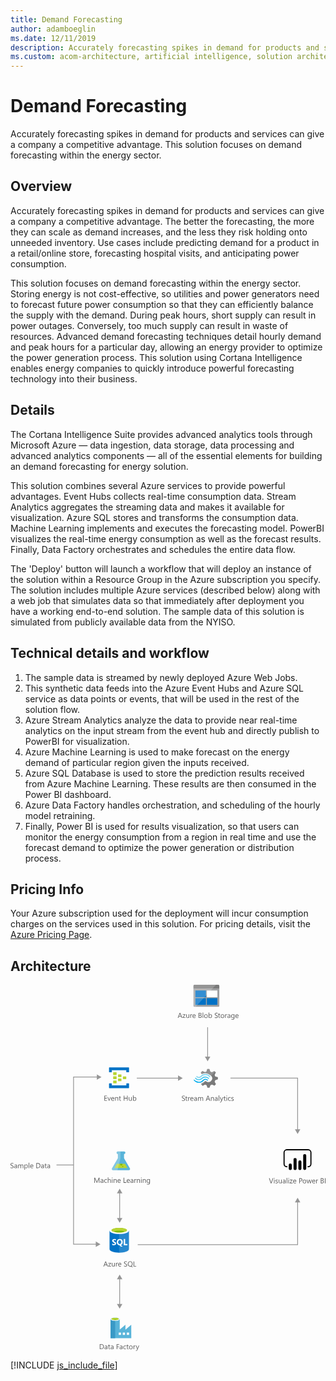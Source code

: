 ```yaml
---
title: Demand Forecasting
author: adamboeglin
ms.date: 12/11/2019
description: Accurately forecasting spikes in demand for products and services can give a company a competitive advantage. This solution focuses on demand forecasting within the energy sector.
ms.custom: acom-architecture, artificial intelligence, solution architectures, Azure, ai gallery
---
```

# Demand Forecasting

Accurately forecasting spikes in demand for products and services can give a company a competitive advantage. This solution focuses on demand forecasting within the energy sector.


## Overview

Accurately forecasting spikes in demand for products and services can give a company a competitive advantage. The better the forecasting, the more they can scale as demand increases, and the less they risk holding onto unneeded inventory. Use cases include predicting demand for a product in a retail/online store, forecasting hospital visits, and anticipating power consumption.

This solution focuses on demand forecasting within the energy sector. Storing energy is not cost-effective, so utilities and power generators need to forecast future power consumption so that they can efficiently balance the supply with the demand. During peak hours, short supply can result in power outages. Conversely, too much supply can result in waste of resources. Advanced demand forecasting techniques detail hourly demand and peak hours for a particular day, allowing an energy provider to optimize the power generation process. This solution using Cortana Intelligence enables energy companies to quickly introduce powerful forecasting technology into their business.


## Details

The Cortana Intelligence Suite provides advanced analytics tools through Microsoft Azure — data ingestion, data storage, data processing and advanced analytics components — all of the essential elements for building an demand forecasting for energy solution.

This solution combines several Azure services to provide powerful advantages. Event Hubs collects real-time consumption data. Stream Analytics aggregates the streaming data and makes it available for visualization. Azure SQL stores and transforms the consumption data. Machine Learning implements and executes the forecasting model. PowerBI visualizes the real-time energy consumption as well as the forecast results. Finally, Data Factory orchestrates and schedules the entire data flow.

The 'Deploy' button will launch a workflow that will deploy an instance of the solution within a Resource Group in the Azure subscription you specify. The solution includes multiple Azure services (described below) along with a web job that simulates data so that immediately after deployment you have a working end-to-end solution. The sample data of this solution is simulated from publicly available data from the NYISO.


## Technical details and workflow

  1. The sample data is streamed by newly deployed Azure Web Jobs.
  2. This synthetic data feeds into the Azure Event Hubs and Azure SQL service as data points or events, that will be used in the rest of the solution flow.
  3. Azure Stream Analytics analyze the data to provide near real-time analytics on the input stream from the event hub and directly publish to PowerBI for visualization.
  4. Azure Machine Learning is used to make forecast on the energy demand of particular region given the inputs received.
  5. Azure SQL Database is used to store the prediction results received from Azure Machine Learning. These results are then consumed in the Power BI dashboard.
  6. Azure Data Factory handles orchestration, and scheduling of the hourly model retraining.
  7. Finally, Power BI is used for results visualization, so that users can monitor the energy consumption from a region in real time and use the forecast demand to optimize the power generation or distribution process.




## Pricing Info

Your Azure subscription used for the deployment will incur consumption charges on the services used in this solution. For pricing details, visit the [Azure Pricing Page](/en-us/pricing/calculator/).


## Architecture

<svg class="architecture-diagram" aria-labelledby="demand-forecasting" height="707.617" viewbox="0 0 608.753 707.617" width="608.753" xmlns="https://www.w3.org/2000/svg"><title id="demand-forecasting">Previsión de la demanda</title><desc>Prever con exactitud los picos de demanda de productos y servicios puede suponer una ventaja competitiva para una compañía. Esta solución se centra en la previsión de la demanda en el sector energético.</desc><path d="M0,354.043V352.69a2.616,2.616,0,0,0,.557.369,4.509,4.509,0,0,0,.684.277,5.433,5.433,0,0,0,.721.174,4.025,4.025,0,0,0,.67.063,2.62,2.62,0,0,0,1.583-.394,1.474,1.474,0,0,0,.349-1.821,1.965,1.965,0,0,0-.482-.537,4.782,4.782,0,0,0-.728-.465q-.42-.223-.906-.469-.513-.259-.957-.525a4.156,4.156,0,0,1-.772-.588,2.453,2.453,0,0,1-.516-.729,2.482,2.482,0,0,1,.106-2.119,2.514,2.514,0,0,1,.772-.816,3.474,3.474,0,0,1,1.09-.479,4.962,4.962,0,0,1,1.248-.158,4.78,4.78,0,0,1,2.112.35v1.291a3.835,3.835,0,0,0-2.229-.6,3.708,3.708,0,0,0-.752.079,2.089,2.089,0,0,0-.67.257,1.478,1.478,0,0,0-.479.457,1.218,1.218,0,0,0-.185.684,1.407,1.407,0,0,0,.14.65,1.589,1.589,0,0,0,.414.5,4.062,4.062,0,0,0,.667.438q.393.212.906.465t1,.547a4.577,4.577,0,0,1,.827.637,2.832,2.832,0,0,1,.564.771,2.179,2.179,0,0,1,.208.971,2.464,2.464,0,0,1-.284,1.228,2.335,2.335,0,0,1-.766.817,3.346,3.346,0,0,1-1.111.454,6.125,6.125,0,0,1-1.326.14,5.292,5.292,0,0,1-.574-.037q-.342-.038-.7-.109a5.736,5.736,0,0,1-.673-.178A2.068,2.068,0,0,1,0,354.043Z" fill="#5b5b5b"></path><path d="M12.756,354.44H11.635v-1.094h-.027A2.347,2.347,0,0,1,9.454,354.6a2.3,2.3,0,0,1-1.637-.553,1.918,1.918,0,0,1-.591-1.471q0-1.961,2.311-2.283l2.1-.293q0-1.784-1.442-1.785a3.445,3.445,0,0,0-2.283.861v-1.148a4.337,4.337,0,0,1,2.379-.656q2.468,0,2.468,2.611ZM11.635,350.9l-1.688.232a2.745,2.745,0,0,0-1.176.387,1.113,1.113,0,0,0-.4.98,1.069,1.069,0,0,0,.366.838,1.411,1.411,0,0,0,.974.324,1.8,1.8,0,0,0,1.377-.584,2.088,2.088,0,0,0,.543-1.48Z" fill="#5b5b5b"></path><path d="M24.808,354.44H23.687v-4.02a3.034,3.034,0,0,0-.359-1.682,1.363,1.363,0,0,0-1.207-.52,1.494,1.494,0,0,0-1.22.656,2.511,2.511,0,0,0-.5,1.572v3.992H19.277v-4.156q0-2.064-1.593-2.064a1.477,1.477,0,0,0-1.217.619,2.554,2.554,0,0,0-.479,1.609v3.992H14.868v-7h1.121v1.107h.027a2.378,2.378,0,0,1,2.174-1.271,2.023,2.023,0,0,1,1.982,1.449,2.5,2.5,0,0,1,2.324-1.449q2.31,0,2.311,2.852Z" fill="#5b5b5b"></path><path d="M28.075,353.428h-.027v4.232H26.927V347.44h1.121v1.23h.027a2.651,2.651,0,0,1,2.42-1.395,2.566,2.566,0,0,1,2.112.94,3.89,3.89,0,0,1,.759,2.519,4.341,4.341,0,0,1-.854,2.813,2.845,2.845,0,0,1-2.338,1.056A2.341,2.341,0,0,1,28.075,353.428Zm-.027-2.822v.977a2.082,2.082,0,0,0,.564,1.474,2.012,2.012,0,0,0,3.028-.175,3.575,3.575,0,0,0,.578-2.166,2.822,2.822,0,0,0-.54-1.832,1.787,1.787,0,0,0-1.463-.664,1.984,1.984,0,0,0-1.572.681A2.5,2.5,0,0,0,28.048,350.606Z" fill="#5b5b5b"></path><path d="M36.278,354.44H35.157V344.076h1.121Z" fill="#5b5b5b"></path><path d="M44.174,351.221H39.231a2.616,2.616,0,0,0,.629,1.8,2.167,2.167,0,0,0,1.654.635,3.441,3.441,0,0,0,2.174-.779v1.053a4.058,4.058,0,0,1-2.44.67,2.958,2.958,0,0,1-2.331-.953,3.9,3.9,0,0,1-.848-2.684A3.826,3.826,0,0,1,39,348.3a2.971,2.971,0,0,1,2.3-1.029,2.634,2.634,0,0,1,2.126.889,3.71,3.71,0,0,1,.752,2.469Zm-1.148-.951a2.28,2.28,0,0,0-.468-1.51,1.6,1.6,0,0,0-1.282-.541,1.809,1.809,0,0,0-1.347.568,2.571,2.571,0,0,0-.684,1.482Z" fill="#5b5b5b"></path><path d="M49.854,354.44v-9.8h2.707q5.181,0,5.182,4.779a4.815,4.815,0,0,1-1.439,3.646,5.34,5.34,0,0,1-3.852,1.377ZM51,345.676V353.4h1.463a4.155,4.155,0,0,0,3-1.031,3.872,3.872,0,0,0,1.073-2.926q0-3.768-4.006-3.768Z" fill="#5b5b5b"></path><path d="M64.531,354.44H63.41v-1.094h-.027a2.347,2.347,0,0,1-2.153,1.258,2.3,2.3,0,0,1-1.637-.553A1.918,1.918,0,0,1,59,352.58q0-1.961,2.311-2.283l2.1-.293q0-1.784-1.442-1.785a3.445,3.445,0,0,0-2.283.861v-1.148a4.337,4.337,0,0,1,2.379-.656q2.468,0,2.468,2.611ZM63.41,350.9l-1.688.232a2.745,2.745,0,0,0-1.176.387,1.113,1.113,0,0,0-.4.98,1.069,1.069,0,0,0,.366.838,1.411,1.411,0,0,0,.974.324,1.8,1.8,0,0,0,1.377-.584,2.088,2.088,0,0,0,.543-1.48Z" fill="#5b5b5b"></path><path d="M69.891,354.371a2.156,2.156,0,0,1-1.046.219q-1.839,0-1.839-2.051V348.4H65.8v-.957h1.2v-1.709l1.121-.361v2.07h1.764v.957H68.127v3.945a1.631,1.631,0,0,0,.239,1,.952.952,0,0,0,.793.3,1.177,1.177,0,0,0,.731-.232Z" fill="#5b5b5b"></path><path d="M76.4,354.44H75.277v-1.094H75.25A2.347,2.347,0,0,1,73.1,354.6a2.3,2.3,0,0,1-1.637-.553,1.918,1.918,0,0,1-.591-1.471q0-1.961,2.311-2.283l2.1-.293q0-1.784-1.442-1.785a3.445,3.445,0,0,0-2.283.861v-1.148a4.337,4.337,0,0,1,2.379-.656q2.468,0,2.468,2.611ZM75.277,350.9l-1.688.232a2.745,2.745,0,0,0-1.176.387,1.113,1.113,0,0,0-.4.98,1.069,1.069,0,0,0,.366.838,1.411,1.411,0,0,0,.974.324,1.8,1.8,0,0,0,1.377-.584,2.088,2.088,0,0,0,.543-1.48Z" fill="#5b5b5b"></path><path d="M188.3,544.44h-1.271l-1.039-2.748h-4.156l-.978,2.748h-1.278l3.76-9.8h1.189Zm-2.687-3.779-1.538-4.178a3.948,3.948,0,0,1-.15-.656h-.027a3.69,3.69,0,0,1-.157.656l-1.524,4.178Z" fill="#5b5b5b"></path><path d="M194.468,537.762l-4.143,5.721h4.1v.957h-5.749v-.348l4.143-5.7h-3.753v-.957h5.4Z" fill="#5b5b5b"></path><path d="M201.578,544.44h-1.121v-1.107h-.027a2.3,2.3,0,0,1-2.16,1.271q-2.5,0-2.5-2.98V537.44h1.114v4.006q0,2.215,1.7,2.215a1.715,1.715,0,0,0,1.35-.6,2.316,2.316,0,0,0,.53-1.583V537.44h1.121Z" fill="#5b5b5b"></path><path d="M207.491,538.574a1.372,1.372,0,0,0-.848-.225,1.43,1.43,0,0,0-1.2.676,3.129,3.129,0,0,0-.482,1.846v3.568H203.84v-7h1.121v1.443h.027a2.442,2.442,0,0,1,.731-1.152,1.67,1.67,0,0,1,1.1-.414,1.839,1.839,0,0,1,.67.1Z" fill="#5b5b5b"></path><path d="M214.149,541.221h-4.942a2.616,2.616,0,0,0,.629,1.8,2.167,2.167,0,0,0,1.654.635,3.441,3.441,0,0,0,2.174-.779v1.053a4.058,4.058,0,0,1-2.44.67,2.958,2.958,0,0,1-2.331-.953,3.9,3.9,0,0,1-.848-2.684,3.826,3.826,0,0,1,.926-2.662,2.971,2.971,0,0,1,2.3-1.029,2.634,2.634,0,0,1,2.126.889,3.71,3.71,0,0,1,.752,2.469ZM213,540.27a2.28,2.28,0,0,0-.468-1.51,1.6,1.6,0,0,0-1.282-.541,1.809,1.809,0,0,0-1.347.568,2.571,2.571,0,0,0-.684,1.482Z" fill="#5b5b5b"></path><path d="M219.372,544.043V542.69a2.616,2.616,0,0,0,.557.369,4.509,4.509,0,0,0,.684.277,5.433,5.433,0,0,0,.721.174,4.025,4.025,0,0,0,.67.063,2.62,2.62,0,0,0,1.583-.394,1.474,1.474,0,0,0,.349-1.821,1.965,1.965,0,0,0-.482-.537,4.782,4.782,0,0,0-.728-.465q-.42-.223-.906-.469-.513-.259-.957-.525a4.156,4.156,0,0,1-.772-.588,2.453,2.453,0,0,1-.516-.729,2.482,2.482,0,0,1,.106-2.119,2.514,2.514,0,0,1,.772-.816,3.474,3.474,0,0,1,1.09-.479,4.962,4.962,0,0,1,1.248-.158,4.78,4.78,0,0,1,2.112.35v1.291a3.835,3.835,0,0,0-2.229-.6,3.708,3.708,0,0,0-.752.079,2.089,2.089,0,0,0-.67.257,1.478,1.478,0,0,0-.479.457,1.218,1.218,0,0,0-.185.684,1.407,1.407,0,0,0,.14.65,1.589,1.589,0,0,0,.414.5,4.062,4.062,0,0,0,.667.438q.393.212.906.465t1,.547a4.577,4.577,0,0,1,.827.637,2.832,2.832,0,0,1,.564.771,2.179,2.179,0,0,1,.208.971,2.464,2.464,0,0,1-.284,1.228,2.335,2.335,0,0,1-.766.817,3.346,3.346,0,0,1-1.111.454,6.125,6.125,0,0,1-1.326.14,5.292,5.292,0,0,1-.574-.037q-.342-.038-.7-.109a5.736,5.736,0,0,1-.673-.178A2.068,2.068,0,0,1,219.372,544.043Z" fill="#5b5b5b"></path><path d="M231.218,544.6a4.325,4.325,0,0,1-3.343-1.373,5.107,5.107,0,0,1-1.251-3.576,5.384,5.384,0,0,1,1.278-3.773,4.479,4.479,0,0,1,3.479-1.408,4.21,4.21,0,0,1,3.268,1.367,5.11,5.11,0,0,1,1.244,3.576,5.415,5.415,0,0,1-1.271,3.793,3.764,3.764,0,0,1-.643.574l2.755,1.977H234.65l-1.846-1.381A5.316,5.316,0,0,1,231.218,544.6Zm.082-9.092a3.16,3.16,0,0,0-2.509,1.115,4.312,4.312,0,0,0-.964,2.926,4.38,4.38,0,0,0,.937,2.918,3.078,3.078,0,0,0,2.454,1.1,3.221,3.221,0,0,0,2.543-1.053,4.306,4.306,0,0,0,.93-2.947,4.475,4.475,0,0,0-.9-3A3.093,3.093,0,0,0,231.3,535.512Z" fill="#5b5b5b"></path><path d="M242.908,544.44h-5.086v-9.8h1.148V543.4h3.938Z" fill="#5b5b5b"></path><path d="M214.405,177.762a.63.63,0,0,1-.667.667h-5.2a.63.63,0,0,1-.667-.667V173.9a.63.63,0,0,1,.667-.667h5.2a.63.63,0,0,1,.667.667Z" fill="#b8d432"></path><path d="M223.739,181.762a.63.63,0,0,1-.667.667h-5.2a.63.63,0,0,1-.667-.667V177.9a.63.63,0,0,1,.667-.667h5.2a.63.63,0,0,1,.667.667Z" fill="#b8d432"></path><path d="M214.405,185.762a.63.63,0,0,1-.667.667h-5.2a.63.63,0,0,1-.667-.667V181.9a.63.63,0,0,1,.667-.667h5.2a.63.63,0,0,1,.667.667Z" fill="#b8d432"></path><path d="M205.072,173.762a.63.63,0,0,1-.667.667h-5.333a.63.63,0,0,1-.667-.667v-4a.63.63,0,0,1,.667-.667h5.2c.533,0,.8.267.8.667Z" fill="#b8d432"></path><path d="M228.405,159.762H191.072a.63.63,0,0,0-.667.667v8a.63.63,0,0,0,.667.667h4a.63.63,0,0,0,.667-.667V165.1h28v3.333c0,.4.267.667.8.667h3.867a.63.63,0,0,0,.667-.667v-8A.63.63,0,0,0,228.405,159.762Z" fill="#0072c6"></path><path d="M228.405,190.562h-3.867a.63.63,0,0,0-.667.667v3.2H195.739V191.1c0-.4-.267-.667-.8-.667h-3.867c-.4,0-.667.267-.667.8V199.1a.63.63,0,0,0,.667.667h37.333a.63.63,0,0,0,.667-.667v-7.867A.63.63,0,0,0,228.405,190.562Z" fill="#0072c6"></path><path d="M205.072,181.762a.63.63,0,0,1-.667.667h-5.333a.63.63,0,0,1-.667-.667v-4a.63.63,0,0,1,.667-.667h5.2c.533,0,.8.267.8.667Z" fill="#b8d432"></path><path d="M205.072,189.762a.63.63,0,0,1-.667.667h-5.333a.63.63,0,0,1-.667-.667v-4a.63.63,0,0,1,.667-.667h5.2c.533,0,.8.267.8.667Z" fill="#b8d432"></path><path d="M186.622,224.184h-5.2v-9.8H186.4v1.039h-3.828v3.261h3.541v1.032h-3.541v3.432h4.047Z" fill="#5b5b5b"></path><path d="M193.861,217.184l-2.789,7h-1.1l-2.652-7h1.23l1.777,5.086a4.59,4.59,0,0,1,.246.978h.027a4.606,4.606,0,0,1,.219-.95l1.859-5.113Z" fill="#5b5b5b"></path><path d="M200.608,220.964h-4.942a2.616,2.616,0,0,0,.629,1.8,2.167,2.167,0,0,0,1.654.636,3.441,3.441,0,0,0,2.174-.779v1.053a4.058,4.058,0,0,1-2.44.67,2.961,2.961,0,0,1-2.331-.953,3.906,3.906,0,0,1-.848-2.684,3.824,3.824,0,0,1,.926-2.662,2.968,2.968,0,0,1,2.3-1.029,2.634,2.634,0,0,1,2.126.889,3.706,3.706,0,0,1,.752,2.468Zm-1.148-.95a2.285,2.285,0,0,0-.468-1.511,1.594,1.594,0,0,0-1.282-.54,1.812,1.812,0,0,0-1.347.567,2.571,2.571,0,0,0-.684,1.483Z" fill="#5b5b5b"></path><path d="M208.114,224.184h-1.121v-3.992q0-2.229-1.627-2.229a1.764,1.764,0,0,0-1.391.633,2.34,2.34,0,0,0-.55,1.6v3.992H202.3v-7h1.121v1.162h.027a2.525,2.525,0,0,1,2.3-1.326,2.14,2.14,0,0,1,1.757.742,3.3,3.3,0,0,1,.608,2.143Z" fill="#5b5b5b"></path><path d="M213.473,224.115a2.156,2.156,0,0,1-1.046.219q-1.839,0-1.839-2.051v-4.143h-1.2v-.957h1.2v-1.709l1.121-.362v2.071h1.764v.957h-1.764v3.944a1.635,1.635,0,0,0,.239,1,.952.952,0,0,0,.793.3,1.183,1.183,0,0,0,.731-.232Z" fill="#5b5b5b"></path><path d="M226.325,224.184h-1.148v-4.471H220.1v4.471h-1.148v-9.8H220.1v4.3h5.072v-4.3h1.148Z" fill="#5b5b5b"></path><path d="M234.4,224.184h-1.121v-1.107h-.027a2.3,2.3,0,0,1-2.16,1.271q-2.5,0-2.5-2.98v-4.184h1.114v4.006q0,2.215,1.7,2.215a1.713,1.713,0,0,0,1.35-.605,2.311,2.311,0,0,0,.53-1.582v-4.033H234.4Z" fill="#5b5b5b"></path><path d="M237.816,223.172h-.027v1.012h-1.121V213.82h1.121v4.594h.027a2.651,2.651,0,0,1,2.42-1.395,2.568,2.568,0,0,1,2.109.939,3.885,3.885,0,0,1,.762,2.52,4.336,4.336,0,0,1-.854,2.813,2.843,2.843,0,0,1-2.338,1.057A2.3,2.3,0,0,1,237.816,223.172Zm-.027-2.823v.978a2.08,2.08,0,0,0,.564,1.473,2.011,2.011,0,0,0,3.028-.174,3.578,3.578,0,0,0,.578-2.167,2.824,2.824,0,0,0-.54-1.832,1.787,1.787,0,0,0-1.463-.663,1.987,1.987,0,0,0-1.572.68A2.5,2.5,0,0,0,237.789,220.349Z" fill="#5b5b5b"></path><path d="M394.539,187.394l1.12-2.892,5.131-1.773v-4.105l-.56-.187-4.572-1.306-1.12-2.892,2.332-4.758h0l-2.892-2.892-.56.28-4.2,2.146-2.986-1.213-1.866-4.945h-4.2l-.187.56-1.4,4.385-2.892,1.12-4.945-2.146-2.986,2.892.28.56,1.306,2.426a14.685,14.685,0,0,1,7.371-1.866,15.049,15.049,0,0,1,9.61,3.919A21.6,21.6,0,0,1,388.1,176.2a7.121,7.121,0,0,1,.746,1.026,7.276,7.276,0,0,1-1.866,9.33,7.145,7.145,0,0,1-7.371,1.026c-.28-.187-.466-.187-.56-.28h0a9.686,9.686,0,0,1-1.586-1.12c-.187,0-.28-.187-.56-.187a2.3,2.3,0,0,0-1.586.746l-.187.187h0a14.03,14.03,0,0,1-5.971,3.732l-.84,1.773,2.8,2.8.187.187.56-.28,4.2-2.146,2.892,1.12,1.586,4.945h4.2l.187-.56,1.493-4.385,2.892-1.12,4.945,2.146,2.8-3.079-.28-.56Z" fill="#7a7a7a"></path><path d="M369.535,180.116h0a7.448,7.448,0,0,1-11.289-.187.784.784,0,0,0-1.306,0,1.059,1.059,0,0,0-.28.746,1.781,1.781,0,0,0,.28.746,9.418,9.418,0,0,0,13.995.187h0a7.483,7.483,0,0,1,11.2.28c.466.466,1.026.466,1.306,0a1.059,1.059,0,0,0,.28-.746,1.781,1.781,0,0,0-.28-.746A9.387,9.387,0,0,0,369.535,180.116Z" fill="#48c8ef"></path><path d="M376.532,181.889a5.923,5.923,0,0,0-4.478,1.866l-.187.187-.187.187a10.517,10.517,0,0,1-8.117,3.359,11.392,11.392,0,0,1-8.024-3.732c-.466-.466-1.026-.466-1.306,0-.093,0-.093.187-.093.466a1.256,1.256,0,0,0,.466.84,12.334,12.334,0,0,0,9.33,4.385,12.028,12.028,0,0,0,9.423-4.105l.187-.187.187-.187a4.23,4.23,0,0,1,3.079-1.306,4.4,4.4,0,0,1,3.079,1.493c.466.466,1.026.466,1.306,0a1.059,1.059,0,0,0,.28-.746,1.781,1.781,0,0,0-.28-.746A7.589,7.589,0,0,0,376.532,181.889Z" fill="#00abec"></path><path d="M368.695,178.064a10.941,10.941,0,0,1,8.117-3.452,10.82,10.82,0,0,1,7.837,3.732c.466.466,1.026.466,1.306,0a1.059,1.059,0,0,0,.28-.746,1.781,1.781,0,0,0-.28-.746,12.334,12.334,0,0,0-9.33-4.385,12.531,12.531,0,0,0-9.423,4.105l-.187.187-.187.187a4.09,4.09,0,0,1-6.158-.187c-.466-.466-1.026-.466-1.306,0a1.059,1.059,0,0,0-.28.746,1.781,1.781,0,0,0,.28.746,5.993,5.993,0,0,0,8.863.187l.187-.187Z" fill="#84d6ef"></path><g opacity="0.2" style="isolation: isolate"><path d="M377.372,186.087c-.187,0-.28-.187-.56-.187a2.3,2.3,0,0,0-1.586.746l-.187.187a14.03,14.03,0,0,1-5.971,3.732l-.84,1.773,1.493,1.493,7.651-7.744Z" fill="#f1f1f1"></path><path d="M369.441,172.746a14.685,14.685,0,0,1,7.371-1.866,15.049,15.049,0,0,1,9.61,3.919c.466.373.84.653,1.306,1.026l7.744-7.744-1.586-1.586-.56.28-4.2,2.146-2.892-1.12-1.866-4.945h-4.2l-.187.56-1.4,4.385-2.892,1.12-4.945-2.146-2.986,2.892.28.56Z" fill="#f1f1f1"></path></g><path d="M331.218,223.881v-1.354a2.629,2.629,0,0,0,.557.369,4.509,4.509,0,0,0,.684.277,5.433,5.433,0,0,0,.721.174,4.03,4.03,0,0,0,.67.063,2.619,2.619,0,0,0,1.583-.394,1.474,1.474,0,0,0,.349-1.821,1.965,1.965,0,0,0-.482-.537,4.782,4.782,0,0,0-.728-.465q-.42-.223-.906-.469-.513-.259-.957-.525a4.156,4.156,0,0,1-.772-.588,2.461,2.461,0,0,1-.516-.729,2.482,2.482,0,0,1,.106-2.119,2.52,2.52,0,0,1,.772-.816,3.479,3.479,0,0,1,1.09-.479,4.962,4.962,0,0,1,1.248-.158,4.777,4.777,0,0,1,2.112.35v1.291a3.834,3.834,0,0,0-2.229-.6,3.712,3.712,0,0,0-.752.079,2.094,2.094,0,0,0-.67.257,1.483,1.483,0,0,0-.479.457,1.218,1.218,0,0,0-.185.684,1.414,1.414,0,0,0,.14.65,1.6,1.6,0,0,0,.414.5,4.062,4.062,0,0,0,.667.438q.393.212.906.465t1,.547a4.56,4.56,0,0,1,.827.637,2.832,2.832,0,0,1,.564.771,2.172,2.172,0,0,1,.208.971,2.464,2.464,0,0,1-.284,1.228,2.331,2.331,0,0,1-.766.817A3.342,3.342,0,0,1,335,224.3a6.125,6.125,0,0,1-1.326.14,5.307,5.307,0,0,1-.574-.037q-.342-.038-.7-.109a5.762,5.762,0,0,1-.673-.178A2.068,2.068,0,0,1,331.218,223.881Z" fill="#5b5b5b"></path><path d="M341.759,224.209a2.153,2.153,0,0,1-1.046.219q-1.839,0-1.839-2.051v-4.143h-1.2v-.957h1.2v-1.709l1.121-.361v2.07h1.764v.957H340v3.945a1.631,1.631,0,0,0,.239,1,.953.953,0,0,0,.793.3,1.176,1.176,0,0,0,.731-.232Z" fill="#5b5b5b"></path><path d="M346.906,218.412a1.371,1.371,0,0,0-.848-.225,1.43,1.43,0,0,0-1.2.676,3.129,3.129,0,0,0-.482,1.846v3.568h-1.121v-7h1.121v1.443h.027a2.446,2.446,0,0,1,.731-1.152,1.67,1.67,0,0,1,1.1-.414,1.837,1.837,0,0,1,.67.1Z" fill="#5b5b5b"></path><path d="M353.564,221.059h-4.942a2.618,2.618,0,0,0,.629,1.8,2.167,2.167,0,0,0,1.654.635,3.439,3.439,0,0,0,2.174-.779v1.053a4.058,4.058,0,0,1-2.44.67,2.958,2.958,0,0,1-2.331-.953,3.9,3.9,0,0,1-.848-2.684,3.826,3.826,0,0,1,.926-2.662,2.972,2.972,0,0,1,2.3-1.029,2.634,2.634,0,0,1,2.126.889,3.708,3.708,0,0,1,.752,2.469Zm-1.148-.951a2.277,2.277,0,0,0-.468-1.51,1.6,1.6,0,0,0-1.282-.541,1.809,1.809,0,0,0-1.347.568,2.571,2.571,0,0,0-.684,1.482Z" fill="#5b5b5b"></path><path d="M360.271,224.277h-1.121v-1.094h-.027a2.347,2.347,0,0,1-2.153,1.258,2.3,2.3,0,0,1-1.637-.553,1.92,1.92,0,0,1-.591-1.471q0-1.961,2.311-2.283l2.1-.293q0-1.784-1.442-1.785a3.446,3.446,0,0,0-2.283.861V217.77a4.337,4.337,0,0,1,2.379-.656q2.468,0,2.468,2.611Zm-1.121-3.541-1.688.232a2.745,2.745,0,0,0-1.176.387,1.114,1.114,0,0,0-.4.98,1.07,1.07,0,0,0,.366.838,1.411,1.411,0,0,0,.974.324,1.8,1.8,0,0,0,1.377-.584,2.088,2.088,0,0,0,.543-1.48Z" fill="#5b5b5b"></path><path d="M372.322,224.277H371.2v-4.02a3.034,3.034,0,0,0-.359-1.682,1.363,1.363,0,0,0-1.207-.52,1.494,1.494,0,0,0-1.22.656,2.511,2.511,0,0,0-.5,1.572v3.992h-1.121v-4.156q0-2.064-1.593-2.064a1.477,1.477,0,0,0-1.217.619,2.557,2.557,0,0,0-.479,1.609v3.992h-1.121v-7H363.5v1.107h.027a2.378,2.378,0,0,1,2.174-1.271,2.023,2.023,0,0,1,1.982,1.449,2.5,2.5,0,0,1,2.324-1.449q2.311,0,2.311,2.852Z" fill="#5b5b5b"></path><path d="M386.015,224.277h-1.271l-1.039-2.748h-4.156l-.978,2.748h-1.278l3.76-9.8h1.189Zm-2.687-3.779-1.538-4.178a4,4,0,0,1-.15-.656h-.027a3.647,3.647,0,0,1-.157.656l-1.524,4.178Z" fill="#5b5b5b"></path><path d="M393.117,224.277H392v-3.992q0-2.228-1.627-2.229a1.764,1.764,0,0,0-1.391.633,2.344,2.344,0,0,0-.55,1.6v3.992h-1.121v-7h1.121v1.162h.027a2.527,2.527,0,0,1,2.3-1.326,2.143,2.143,0,0,1,1.757.742,3.3,3.3,0,0,1,.608,2.143Z" fill="#5b5b5b"></path><path d="M400.24,224.277h-1.121v-1.094h-.027a2.347,2.347,0,0,1-2.153,1.258,2.3,2.3,0,0,1-1.637-.553,1.92,1.92,0,0,1-.591-1.471q0-1.961,2.311-2.283l2.1-.293q0-1.784-1.442-1.785a3.446,3.446,0,0,0-2.283.861V217.77a4.337,4.337,0,0,1,2.379-.656q2.468,0,2.468,2.611Zm-1.121-3.541-1.688.232a2.745,2.745,0,0,0-1.176.387,1.114,1.114,0,0,0-.4.98,1.07,1.07,0,0,0,.366.838,1.411,1.411,0,0,0,.974.324,1.8,1.8,0,0,0,1.377-.584,2.088,2.088,0,0,0,.543-1.48Z" fill="#5b5b5b"></path><path d="M403.474,224.277h-1.121V213.914h1.121Z" fill="#5b5b5b"></path><path d="M411.314,217.277l-3.22,8.121q-.861,2.174-2.42,2.174a2.592,2.592,0,0,1-.731-.088v-1.006a2.078,2.078,0,0,0,.663.123,1.374,1.374,0,0,0,1.271-1.012l.561-1.326-2.734-6.986h1.244l1.894,5.387q.034.1.144.533h.041q.034-.164.137-.52l1.989-5.4Z" fill="#5b5b5b"></path><path d="M415.806,224.209a2.153,2.153,0,0,1-1.046.219q-1.839,0-1.839-2.051v-4.143h-1.2v-.957h1.2v-1.709l1.121-.361v2.07h1.764v.957h-1.764v3.945a1.631,1.631,0,0,0,.239,1,.953.953,0,0,0,.793.3,1.176,1.176,0,0,0,.731-.232Z" fill="#5b5b5b"></path><path d="M417.877,215.5a.71.71,0,0,1-.513-.205.692.692,0,0,1-.212-.52.717.717,0,0,1,.725-.73.721.721,0,0,1,.523.208.731.731,0,0,1,0,1.036A.72.72,0,0,1,417.877,215.5Zm.547,8.777H417.3v-7h1.121Z" fill="#5b5b5b"></path><path d="M425.465,223.957a3.645,3.645,0,0,1-1.914.484,3.168,3.168,0,0,1-2.417-.974,3.531,3.531,0,0,1-.919-2.526,3.882,3.882,0,0,1,.991-2.778,3.465,3.465,0,0,1,2.646-1.05,3.686,3.686,0,0,1,1.627.342V218.6a2.853,2.853,0,0,0-1.668-.547,2.255,2.255,0,0,0-1.76.77,2.917,2.917,0,0,0-.687,2.02,2.778,2.778,0,0,0,.646,1.941,2.224,2.224,0,0,0,1.733.711,2.81,2.81,0,0,0,1.723-.607Z" fill="#5b5b5b"></path><path d="M426.736,224.026v-1.2a3.317,3.317,0,0,0,2.017.676q1.477,0,1.477-.984a.852.852,0,0,0-.126-.475,1.269,1.269,0,0,0-.342-.346,2.68,2.68,0,0,0-.506-.27q-.291-.12-.625-.25a7.92,7.92,0,0,1-.817-.372,2.483,2.483,0,0,1-.588-.424,1.576,1.576,0,0,1-.355-.536,1.907,1.907,0,0,1-.12-.705,1.671,1.671,0,0,1,.226-.871,2,2,0,0,1,.6-.636,2.787,2.787,0,0,1,.858-.386,3.792,3.792,0,0,1,.995-.131,4.028,4.028,0,0,1,1.627.314v1.135a3.174,3.174,0,0,0-1.777-.506,2.077,2.077,0,0,0-.567.072,1.4,1.4,0,0,0-.434.2.943.943,0,0,0-.28.312.818.818,0,0,0-.1.4.964.964,0,0,0,.1.459,1.008,1.008,0,0,0,.291.328,2.25,2.25,0,0,0,.465.26q.273.116.622.252a8.636,8.636,0,0,1,.834.366,2.887,2.887,0,0,1,.629.424,1.653,1.653,0,0,1,.4.544,1.752,1.752,0,0,1,.14.73,1.721,1.721,0,0,1-.229.9,1.962,1.962,0,0,1-.612.637,2.819,2.819,0,0,1-.882.375,4.352,4.352,0,0,1-1.046.123A3.979,3.979,0,0,1,426.736,224.026Z" fill="#5b5b5b"></path><path d="M507.93,373.874l-3.63,9.8h-1.265l-3.555-9.8h1.278l2.714,7.772a4.641,4.641,0,0,1,.2.868h.027a4.217,4.217,0,0,1,.226-.882l2.769-7.759Z" fill="#5b5b5b"></path><path d="M509.762,374.9a.71.71,0,0,1-.513-.205.69.69,0,0,1-.212-.52.719.719,0,0,1,.725-.731.722.722,0,0,1,.523.209.73.73,0,0,1,0,1.035A.72.72,0,0,1,509.762,374.9Zm.547,8.777h-1.121v-7h1.121Z" fill="#5b5b5b"></path><path d="M512.154,383.424v-1.2a3.317,3.317,0,0,0,2.017.677q1.477,0,1.477-.984a.862.862,0,0,0-.126-.476,1.279,1.279,0,0,0-.342-.345,2.641,2.641,0,0,0-.506-.271q-.291-.119-.625-.249a8.083,8.083,0,0,1-.817-.372,2.51,2.51,0,0,1-.588-.424,1.58,1.58,0,0,1-.355-.537,1.9,1.9,0,0,1-.12-.7,1.677,1.677,0,0,1,.226-.872,1.994,1.994,0,0,1,.6-.635,2.766,2.766,0,0,1,.858-.387,3.833,3.833,0,0,1,.995-.13,4.011,4.011,0,0,1,1.627.314v1.135a3.174,3.174,0,0,0-1.777-.506,2.114,2.114,0,0,0-.567.071,1.4,1.4,0,0,0-.434.2.928.928,0,0,0-.28.312.813.813,0,0,0-.1.4.954.954,0,0,0,.1.458,1,1,0,0,0,.291.328,2.238,2.238,0,0,0,.465.26q.273.117.622.253a8.453,8.453,0,0,1,.834.366,2.819,2.819,0,0,1,.629.424,1.653,1.653,0,0,1,.4.543,1.756,1.756,0,0,1,.14.731,1.726,1.726,0,0,1-.229.9,1.964,1.964,0,0,1-.612.636,2.821,2.821,0,0,1-.882.376,4.358,4.358,0,0,1-1.046.123A3.978,3.978,0,0,1,512.154,383.424Z" fill="#5b5b5b"></path><path d="M524.179,383.677h-1.121v-1.107h-.027a2.3,2.3,0,0,1-2.16,1.271q-2.5,0-2.5-2.98v-4.184h1.114v4.006q0,2.215,1.7,2.215a1.718,1.718,0,0,0,1.35-.6,2.319,2.319,0,0,0,.53-1.583v-4.033h1.121Z" fill="#5b5b5b"></path><path d="M531.452,383.677h-1.121v-1.094H530.3a2.347,2.347,0,0,1-2.153,1.258,2.3,2.3,0,0,1-1.637-.554,1.918,1.918,0,0,1-.591-1.47q0-1.961,2.311-2.283l2.1-.294q0-1.784-1.442-1.784a3.445,3.445,0,0,0-2.283.861v-1.148a4.337,4.337,0,0,1,2.379-.656q2.468,0,2.468,2.611Zm-1.121-3.541-1.688.232a2.759,2.759,0,0,0-1.176.386,1.115,1.115,0,0,0-.4.981,1.065,1.065,0,0,0,.366.837,1.411,1.411,0,0,0,.974.325,1.8,1.8,0,0,0,1.377-.585,2.086,2.086,0,0,0,.543-1.479Z" fill="#5b5b5b"></path><path d="M534.686,383.677h-1.121V373.314h1.121Z" fill="#5b5b5b"></path><path d="M537.529,374.9a.71.71,0,0,1-.513-.205.69.69,0,0,1-.212-.52.719.719,0,0,1,.725-.731.722.722,0,0,1,.523.209.73.73,0,0,1,0,1.035A.72.72,0,0,1,537.529,374.9Zm.547,8.777h-1.121v-7h1.121Z" fill="#5b5b5b"></path><path d="M545.227,377l-4.143,5.722h4.1v.957h-5.749v-.349l4.143-5.694h-3.753v-.957h5.4Z" fill="#5b5b5b"></path><path d="M552.3,380.457h-4.942a2.616,2.616,0,0,0,.629,1.8,2.167,2.167,0,0,0,1.654.636,3.441,3.441,0,0,0,2.174-.779v1.053a4.065,4.065,0,0,1-2.44.67,2.955,2.955,0,0,1-2.331-.954,3.9,3.9,0,0,1-.848-2.683,3.83,3.83,0,0,1,.926-2.663,2.97,2.97,0,0,1,2.3-1.028,2.631,2.631,0,0,1,2.126.889,3.707,3.707,0,0,1,.752,2.468Zm-1.148-.95a2.281,2.281,0,0,0-.468-1.511,1.6,1.6,0,0,0-1.282-.54,1.808,1.808,0,0,0-1.347.567,2.577,2.577,0,0,0-.684,1.483Z" fill="#5b5b5b"></path><path d="M559.131,379.972v3.705h-1.148v-9.8h2.693a3.554,3.554,0,0,1,2.437.766,2.735,2.735,0,0,1,.865,2.16,2.972,2.972,0,0,1-.96,2.283,3.669,3.669,0,0,1-2.594.889Zm0-5.059v4.02h1.2a2.685,2.685,0,0,0,1.815-.544,1.921,1.921,0,0,0,.625-1.534q0-1.941-2.3-1.941Z" fill="#5b5b5b"></path><path d="M568.079,383.841a3.245,3.245,0,0,1-2.478-.981,3.631,3.631,0,0,1-.926-2.6,3.784,3.784,0,0,1,.964-2.755,3.468,3.468,0,0,1,2.6-.991,3.14,3.14,0,0,1,2.444.964,3.822,3.822,0,0,1,.878,2.673,3.761,3.761,0,0,1-.947,2.683A3.316,3.316,0,0,1,568.079,383.841Zm.082-6.385a2.131,2.131,0,0,0-1.709.735,3.015,3.015,0,0,0-.629,2.026,2.855,2.855,0,0,0,.636,1.962,2.161,2.161,0,0,0,1.7.718,2.051,2.051,0,0,0,1.671-.7,3.054,3.054,0,0,0,.584-2,3.107,3.107,0,0,0-.584-2.023A2.041,2.041,0,0,0,568.161,377.456Z" fill="#5b5b5b"></path><path d="M582.175,376.677l-2.1,7h-1.162l-1.442-5.011a3.258,3.258,0,0,1-.109-.649h-.027a3.066,3.066,0,0,1-.144.636l-1.565,5.024H574.5l-2.119-7h1.176l1.449,5.264a3.2,3.2,0,0,1,.1.629h.055a2.942,2.942,0,0,1,.123-.643l1.613-5.25h1.025l1.449,5.277a3.8,3.8,0,0,1,.1.629h.055a2.886,2.886,0,0,1,.116-.629l1.422-5.277Z" fill="#5b5b5b"></path><path d="M589.031,380.457h-4.942a2.616,2.616,0,0,0,.629,1.8,2.167,2.167,0,0,0,1.654.636,3.441,3.441,0,0,0,2.174-.779v1.053a4.065,4.065,0,0,1-2.44.67,2.955,2.955,0,0,1-2.331-.954,3.9,3.9,0,0,1-.848-2.683,3.83,3.83,0,0,1,.926-2.663,2.97,2.97,0,0,1,2.3-1.028,2.631,2.631,0,0,1,2.126.889,3.707,3.707,0,0,1,.752,2.468Zm-1.148-.95a2.281,2.281,0,0,0-.468-1.511,1.6,1.6,0,0,0-1.282-.54,1.808,1.808,0,0,0-1.347.567,2.577,2.577,0,0,0-.684,1.483Z" fill="#5b5b5b"></path><path d="M594.377,377.812a1.372,1.372,0,0,0-.848-.226,1.431,1.431,0,0,0-1.2.677,3.129,3.129,0,0,0-.482,1.846v3.568h-1.121v-7h1.121v1.442h.027a2.447,2.447,0,0,1,.731-1.152,1.669,1.669,0,0,1,1.1-.413,1.839,1.839,0,0,1,.67.1Z" fill="#5b5b5b"></path><path d="M599.579,383.677v-9.8h2.789a3.053,3.053,0,0,1,2.017.622,2.011,2.011,0,0,1,.745,1.62,2.385,2.385,0,0,1-.451,1.449,2.432,2.432,0,0,1-1.244.875v.027a2.492,2.492,0,0,1,1.586.749,2.3,2.3,0,0,1,.595,1.644,2.562,2.562,0,0,1-.9,2.037,3.358,3.358,0,0,1-2.276.779Zm1.148-8.764v3.165H601.9a2.23,2.23,0,0,0,1.483-.455,1.583,1.583,0,0,0,.54-1.281q0-1.43-1.88-1.429Zm0,4.2v3.527h1.559a2.334,2.334,0,0,0,1.569-.479,1.641,1.641,0,0,0,.557-1.312q0-1.736-2.365-1.736Z" fill="#5b5b5b"></path><path d="M608.753,383.677H607.6v-9.8h1.148Z" fill="#5b5b5b"></path><path d="M575.278,352.792h-1.09v-2.18h1.09a4.2,4.2,0,0,0,4.195-4.195V324.149a4.2,4.2,0,0,0-4.195-4.2h-41.3a4.2,4.2,0,0,0-4.195,4.2v22.269a4.2,4.2,0,0,0,4.195,4.195h1.09v2.18h-1.09a6.382,6.382,0,0,1-6.374-6.375V324.149a6.382,6.382,0,0,1,6.375-6.375h41.3a6.382,6.382,0,0,1,6.375,6.375v22.269a6.382,6.382,0,0,1-6.375,6.375"></path><path d="M540.673,345.493h0a2.958,2.958,0,0,1,2.958,2.958v6.821a2.958,2.958,0,0,1-2.958,2.958h0a2.958,2.958,0,0,1-2.959-2.957h0v-6.821a2.958,2.958,0,0,1,2.958-2.958Z"></path><path d="M549.977,358.232a2.959,2.959,0,0,1-2.959-2.958V337.764a2.959,2.959,0,1,1,5.917,0v17.509a2.959,2.959,0,0,1-2.958,2.959"></path><path d="M568.584,358.145a2.959,2.959,0,0,1-2.959-2.958v-24.8a2.959,2.959,0,1,1,5.917,0h0v24.8a2.959,2.959,0,0,1-2.958,2.959"></path><path d="M559.281,358.232a2.959,2.959,0,0,1-2.959-2.958V342.266a2.959,2.959,0,0,1,5.917,0v13.007a2.959,2.959,0,0,1-2.958,2.959"></path><path d="M191.4,474.866v36.111c0,3.749,8.392,6.789,18.743,6.789v-42.9Z" fill="#0072c6"></path><path d="M209.886,517.765h.257c10.351,0,18.743-3.038,18.743-6.788V474.866h-19Z" fill="#0072c6"></path><g opacity="0.15" style="isolation: isolate"><path d="M209.886,517.765h.257c10.351,0,18.743-3.038,18.743-6.788V474.866h-19Z" fill="#fff"></path></g><path d="M228.886,474.866c0,3.749-8.392,6.788-18.743,6.788s-18.743-3.039-18.743-6.788,8.392-6.788,18.743-6.788,18.743,3.039,18.743,6.788" fill="#fff"></path><path d="M225.054,474.475c0,2.475-6.676,4.479-14.911,4.479s-14.912-2-14.912-4.479S201.908,470,210.143,470s14.911,2.005,14.911,4.479" fill="#7fba00"></path><path d="M221.93,477.212c1.952-.757,3.125-1.7,3.125-2.735,0-2.475-6.676-4.48-14.912-4.48s-14.911,2.005-14.911,4.48c0,1.03,1.173,1.978,3.125,2.735a40.768,40.768,0,0,1,23.573,0" fill="#b8d432"></path><path d="M204.19,499.932a3.079,3.079,0,0,1-1.221,2.607,5.475,5.475,0,0,1-3.373.924,6.416,6.416,0,0,1-3.061-.66v-2.64a4.723,4.723,0,0,0,3.126,1.205,2.127,2.127,0,0,0,1.275-.33,1.032,1.032,0,0,0,.45-.875,1.224,1.224,0,0,0-.433-.932,7.956,7.956,0,0,0-1.761-1.023q-2.706-1.269-2.706-3.464a3.127,3.127,0,0,1,1.18-2.553,4.813,4.813,0,0,1,3.134-.961,7.83,7.83,0,0,1,2.871.454v2.466a4.679,4.679,0,0,0-2.722-.825,2.015,2.015,0,0,0-1.212.325,1.026,1.026,0,0,0-.445.87,1.243,1.243,0,0,0,.359.92,5.8,5.8,0,0,0,1.472.887,7.293,7.293,0,0,1,2.364,1.592A2.965,2.965,0,0,1,204.19,499.932Z" fill="#fff"></path><path d="M216.917,497.26a6.748,6.748,0,0,1-.949,3.621,5.064,5.064,0,0,1-2.672,2.153l3.431,3.176h-3.464l-2.45-2.747a5.744,5.744,0,0,1-2.842-.833,5.221,5.221,0,0,1-1.955-2.124,6.518,6.518,0,0,1-.689-3.007,7.028,7.028,0,0,1,.746-3.279,5.3,5.3,0,0,1,2.1-2.215,6.133,6.133,0,0,1,3.1-.775,5.706,5.706,0,0,1,2.924.751,5.122,5.122,0,0,1,2,2.136A6.752,6.752,0,0,1,216.917,497.26Zm-2.8.149a4.628,4.628,0,0,0-.784-2.842,2.537,2.537,0,0,0-2.145-1.044,2.693,2.693,0,0,0-2.219,1.047,5.091,5.091,0,0,0-.017,5.555,2.625,2.625,0,0,0,2.169,1.035,2.66,2.66,0,0,0,2.186-1A4.251,4.251,0,0,0,214.113,497.409Z" fill="#fff"></path><polygon fill="#fff" points="225.916 503.257 218.872 503.257 218.872 491.429 221.536 491.429 221.536 501.096 225.916 501.096 225.916 503.257"></polygon><path d="M230.6,354.464,219.392,335.05v-7.86h.2a2.427,2.427,0,1,0,0-4.855H207.365a2.428,2.428,0,0,0,0,4.856h.2v7.859l-11.209,19.414c-1.23,2.129-.224,3.871,2.235,3.871h29.773C230.824,358.335,231.83,356.593,230.6,354.464Z" fill="#59b4d9"></path><polygon fill="#b8d432" points="205.59 346.108 200.965 354.118 225.994 354.118 221.369 346.108 205.59 346.108"></polygon><path d="M214.074,349.359a2.257,2.257,0,0,0,2.031-3.251h-4.063a2.257,2.257,0,0,0,2.032,3.251Z" fill="#7fba00"></path><circle cx="216.881" cy="351.104" fill="#7fba00" r="1.11"></circle><g opacity="0.25" style="isolation: isolate"><path d="M196.359,354.464l11.209-19.415V327.19h-.2a2.427,2.427,0,1,1,0-4.855h5.27v12.652l-5.908,23.348h-8.134C196.135,358.335,195.129,356.593,196.359,354.464Z" fill="#fff"></path></g><path d="M172.01,382.756h-1.142V376.18q0-.779.1-1.906h-.027a6.119,6.119,0,0,1-.294.949l-3.35,7.533h-.561l-3.343-7.479a5.828,5.828,0,0,1-.294-1h-.027q.055.587.055,1.92v6.563h-1.107v-9.8h1.518l3.008,6.836a8.77,8.77,0,0,1,.451,1.176h.041q.294-.806.472-1.2l3.069-6.809h1.436Z" fill="#5b5b5b"></path><path d="M179.447,382.756h-1.121v-1.094H178.3a2.347,2.347,0,0,1-2.153,1.258,2.3,2.3,0,0,1-1.637-.553,1.92,1.92,0,0,1-.591-1.471q0-1.961,2.311-2.283l2.1-.293q0-1.784-1.442-1.785a3.446,3.446,0,0,0-2.283.861v-1.148a4.337,4.337,0,0,1,2.379-.656q2.468,0,2.468,2.611Zm-1.121-3.541-1.688.232a2.745,2.745,0,0,0-1.176.387,1.114,1.114,0,0,0-.4.98,1.07,1.07,0,0,0,.366.838,1.411,1.411,0,0,0,.974.324,1.8,1.8,0,0,0,1.377-.584,2.088,2.088,0,0,0,.543-1.48Z" fill="#5b5b5b"></path><path d="M186.331,382.436a3.645,3.645,0,0,1-1.914.484,3.168,3.168,0,0,1-2.417-.974,3.531,3.531,0,0,1-.919-2.526,3.882,3.882,0,0,1,.991-2.778,3.465,3.465,0,0,1,2.646-1.05,3.686,3.686,0,0,1,1.627.342v1.148a2.853,2.853,0,0,0-1.668-.547,2.255,2.255,0,0,0-1.76.77,2.917,2.917,0,0,0-.687,2.02,2.778,2.778,0,0,0,.646,1.941,2.224,2.224,0,0,0,1.733.711,2.81,2.81,0,0,0,1.723-.607Z" fill="#5b5b5b"></path><path d="M193.837,382.756h-1.121v-4.033q0-2.187-1.627-2.187a1.773,1.773,0,0,0-1.381.633,2.358,2.358,0,0,0-.561,1.623v3.965h-1.121V372.393h1.121v4.525h.027a2.546,2.546,0,0,1,2.3-1.326q2.365,0,2.365,2.852Z" fill="#5b5b5b"></path><path d="M196.523,373.979a.71.71,0,0,1-.513-.205.692.692,0,0,1-.212-.52.717.717,0,0,1,.725-.73.721.721,0,0,1,.523.208.731.731,0,0,1,0,1.036A.72.72,0,0,1,196.523,373.979Zm.547,8.777h-1.121v-7h1.121Z" fill="#5b5b5b"></path><path d="M205.15,382.756h-1.121v-3.992q0-2.228-1.627-2.229a1.764,1.764,0,0,0-1.391.633,2.344,2.344,0,0,0-.55,1.6v3.992H199.34v-7h1.121v1.162h.027a2.527,2.527,0,0,1,2.3-1.326,2.143,2.143,0,0,1,1.757.742,3.3,3.3,0,0,1,.608,2.143Z" fill="#5b5b5b"></path><path d="M212.889,379.537h-4.942a2.618,2.618,0,0,0,.629,1.8,2.167,2.167,0,0,0,1.654.635,3.439,3.439,0,0,0,2.174-.779v1.053a4.058,4.058,0,0,1-2.44.67,2.958,2.958,0,0,1-2.331-.953,3.9,3.9,0,0,1-.848-2.684,3.826,3.826,0,0,1,.926-2.662,2.972,2.972,0,0,1,2.3-1.029,2.634,2.634,0,0,1,2.126.889,3.708,3.708,0,0,1,.752,2.469Zm-1.148-.951a2.277,2.277,0,0,0-.468-1.51,1.6,1.6,0,0,0-1.282-.541,1.809,1.809,0,0,0-1.347.568,2.571,2.571,0,0,0-.684,1.482Z" fill="#5b5b5b"></path><path d="M223.655,382.756h-5.086v-9.8h1.148v8.764h3.938Z" fill="#5b5b5b"></path><path d="M230.635,379.537h-4.942a2.618,2.618,0,0,0,.629,1.8,2.167,2.167,0,0,0,1.654.635,3.439,3.439,0,0,0,2.174-.779v1.053a4.058,4.058,0,0,1-2.44.67,2.958,2.958,0,0,1-2.331-.953,3.9,3.9,0,0,1-.848-2.684,3.826,3.826,0,0,1,.926-2.662,2.972,2.972,0,0,1,2.3-1.029,2.634,2.634,0,0,1,2.126.889,3.708,3.708,0,0,1,.752,2.469Zm-1.148-.951a2.277,2.277,0,0,0-.468-1.51,1.6,1.6,0,0,0-1.282-.541,1.809,1.809,0,0,0-1.347.568,2.571,2.571,0,0,0-.684,1.482Z" fill="#5b5b5b"></path><path d="M237.341,382.756H236.22v-1.094h-.027a2.347,2.347,0,0,1-2.153,1.258,2.3,2.3,0,0,1-1.637-.553,1.92,1.92,0,0,1-.591-1.471q0-1.961,2.311-2.283l2.1-.293q0-1.784-1.442-1.785a3.446,3.446,0,0,0-2.283.861v-1.148a4.337,4.337,0,0,1,2.379-.656q2.468,0,2.468,2.611Zm-1.121-3.541-1.688.232a2.745,2.745,0,0,0-1.176.387,1.114,1.114,0,0,0-.4.98,1.07,1.07,0,0,0,.366.838,1.411,1.411,0,0,0,.974.324,1.8,1.8,0,0,0,1.377-.584,2.088,2.088,0,0,0,.543-1.48Z" fill="#5b5b5b"></path><path d="M243.1,376.891a1.371,1.371,0,0,0-.848-.225,1.43,1.43,0,0,0-1.2.676,3.129,3.129,0,0,0-.482,1.846v3.568h-1.121v-7h1.121V377.2h.027a2.446,2.446,0,0,1,.731-1.152,1.67,1.67,0,0,1,1.1-.414,1.837,1.837,0,0,1,.67.1Z" fill="#5b5b5b"></path><path d="M250.1,382.756h-1.121v-3.992q0-2.228-1.627-2.229a1.764,1.764,0,0,0-1.391.633,2.344,2.344,0,0,0-.55,1.6v3.992h-1.121v-7h1.121v1.162h.027a2.527,2.527,0,0,1,2.3-1.326,2.143,2.143,0,0,1,1.757.742,3.3,3.3,0,0,1,.608,2.143Z" fill="#5b5b5b"></path><path d="M252.79,373.979a.71.71,0,0,1-.513-.205.692.692,0,0,1-.212-.52.717.717,0,0,1,.725-.73.721.721,0,0,1,.523.208.731.731,0,0,1,0,1.036A.72.72,0,0,1,252.79,373.979Zm.547,8.777h-1.121v-7h1.121Z" fill="#5b5b5b"></path><path d="M261.417,382.756H260.3v-3.992q0-2.228-1.627-2.229a1.764,1.764,0,0,0-1.391.633,2.344,2.344,0,0,0-.55,1.6v3.992h-1.121v-7h1.121v1.162h.027a2.527,2.527,0,0,1,2.3-1.326,2.143,2.143,0,0,1,1.757.742,3.3,3.3,0,0,1,.608,2.143Z" fill="#5b5b5b"></path><path d="M269.5,382.2q0,3.855-3.691,3.855a4.956,4.956,0,0,1-2.27-.492v-1.121a4.662,4.662,0,0,0,2.256.656q2.584,0,2.584-2.748v-.766h-.027a2.833,2.833,0,0,1-4.508.407,3.73,3.73,0,0,1-.8-2.5,4.362,4.362,0,0,1,.858-2.838,2.867,2.867,0,0,1,2.348-1.053,2.283,2.283,0,0,1,2.1,1.135h.027v-.971H269.5Zm-1.121-2.6v-1.033a2,2,0,0,0-.564-1.428,1.858,1.858,0,0,0-1.4-.6,1.946,1.946,0,0,0-1.627.756,3.371,3.371,0,0,0-.588,2.115,2.9,2.9,0,0,0,.564,1.87,1.82,1.82,0,0,0,1.494.7,1.949,1.949,0,0,0,1.535-.67A2.5,2.5,0,0,0,268.383,379.592Z" fill="#5b5b5b"></path><path d="M172.512,704.322v-9.8h2.707q5.181,0,5.182,4.779a4.815,4.815,0,0,1-1.439,3.646,5.34,5.34,0,0,1-3.852,1.377Zm1.148-8.764v7.725h1.463a4.155,4.155,0,0,0,3-1.031,3.872,3.872,0,0,0,1.073-2.926q0-3.768-4.006-3.768Z" fill="#5b5b5b"></path><path d="M187.189,704.322h-1.121v-1.094h-.027a2.347,2.347,0,0,1-2.153,1.258,2.3,2.3,0,0,1-1.637-.553,1.918,1.918,0,0,1-.591-1.471q0-1.961,2.311-2.283l2.1-.293q0-1.784-1.442-1.785a3.445,3.445,0,0,0-2.283.861v-1.148a4.337,4.337,0,0,1,2.379-.656q2.468,0,2.468,2.611Zm-1.121-3.541-1.688.232a2.745,2.745,0,0,0-1.176.387,1.113,1.113,0,0,0-.4.98,1.069,1.069,0,0,0,.366.838,1.411,1.411,0,0,0,.974.324,1.8,1.8,0,0,0,1.377-.584,2.088,2.088,0,0,0,.543-1.48Z" fill="#5b5b5b"></path><path d="M192.548,704.254a2.156,2.156,0,0,1-1.046.219q-1.839,0-1.839-2.051v-4.143h-1.2v-.957h1.2v-1.709l1.121-.361v2.07h1.764v.957h-1.764v3.945a1.631,1.631,0,0,0,.239,1,.952.952,0,0,0,.793.3,1.177,1.177,0,0,0,.731-.232Z" fill="#5b5b5b"></path><path d="M199.056,704.322h-1.121v-1.094h-.027a2.347,2.347,0,0,1-2.153,1.258,2.3,2.3,0,0,1-1.637-.553,1.918,1.918,0,0,1-.591-1.471q0-1.961,2.311-2.283l2.1-.293q0-1.784-1.442-1.785a3.445,3.445,0,0,0-2.283.861v-1.148a4.337,4.337,0,0,1,2.379-.656q2.468,0,2.468,2.611Zm-1.121-3.541-1.688.232a2.745,2.745,0,0,0-1.176.387,1.113,1.113,0,0,0-.4.98,1.069,1.069,0,0,0,.366.838,1.411,1.411,0,0,0,.974.324,1.8,1.8,0,0,0,1.377-.584,2.088,2.088,0,0,0,.543-1.48Z" fill="#5b5b5b"></path><path d="M210.13,695.559H206.3v3.391h3.541v1.033H206.3v4.34h-1.148v-9.8h4.977Z" fill="#5b5b5b"></path><path d="M216.331,704.322h-1.121v-1.094h-.027a2.347,2.347,0,0,1-2.153,1.258,2.3,2.3,0,0,1-1.637-.553,1.918,1.918,0,0,1-.591-1.471q0-1.961,2.311-2.283l2.1-.293q0-1.784-1.442-1.785a3.445,3.445,0,0,0-2.283.861v-1.148a4.337,4.337,0,0,1,2.379-.656q2.468,0,2.468,2.611Zm-1.121-3.541-1.688.232a2.745,2.745,0,0,0-1.176.387,1.113,1.113,0,0,0-.4.98,1.069,1.069,0,0,0,.366.838,1.411,1.411,0,0,0,.974.324,1.8,1.8,0,0,0,1.377-.584,2.088,2.088,0,0,0,.543-1.48Z" fill="#5b5b5b"></path><path d="M223.214,704a3.646,3.646,0,0,1-1.914.484,3.168,3.168,0,0,1-2.417-.974,3.529,3.529,0,0,1-.919-2.526,3.88,3.88,0,0,1,.991-2.778,3.465,3.465,0,0,1,2.646-1.05,3.688,3.688,0,0,1,1.627.342v1.148a2.853,2.853,0,0,0-1.668-.547,2.254,2.254,0,0,0-1.76.77,2.917,2.917,0,0,0-.687,2.02,2.778,2.778,0,0,0,.646,1.941,2.224,2.224,0,0,0,1.733.711,2.812,2.812,0,0,0,1.723-.607Z" fill="#5b5b5b"></path><path d="M228.157,704.254a2.156,2.156,0,0,1-1.046.219q-1.839,0-1.839-2.051v-4.143h-1.2v-.957h1.2v-1.709l1.121-.361v2.07h1.764v.957h-1.764v3.945a1.631,1.631,0,0,0,.239,1,.952.952,0,0,0,.793.3,1.177,1.177,0,0,0,.731-.232Z" fill="#5b5b5b"></path><path d="M232.47,704.486a3.245,3.245,0,0,1-2.478-.98,3.635,3.635,0,0,1-.926-2.6,3.782,3.782,0,0,1,.964-2.754,3.465,3.465,0,0,1,2.6-.992,3.141,3.141,0,0,1,2.444.965,3.821,3.821,0,0,1,.878,2.672,3.762,3.762,0,0,1-.947,2.684A3.319,3.319,0,0,1,232.47,704.486Zm.082-6.385a2.134,2.134,0,0,0-1.709.735,3.015,3.015,0,0,0-.629,2.026,2.856,2.856,0,0,0,.636,1.963,2.16,2.16,0,0,0,1.7.717,2.051,2.051,0,0,0,1.671-.7,3.058,3.058,0,0,0,.584-2,3.109,3.109,0,0,0-.584-2.023A2.041,2.041,0,0,0,232.552,698.1Z" fill="#5b5b5b"></path><path d="M241.4,698.457a1.372,1.372,0,0,0-.848-.225,1.43,1.43,0,0,0-1.2.676,3.129,3.129,0,0,0-.482,1.846v3.568h-1.121v-7h1.121v1.443h.027a2.442,2.442,0,0,1,.731-1.152,1.67,1.67,0,0,1,1.1-.414,1.839,1.839,0,0,1,.67.1Z" fill="#5b5b5b"></path><path d="M248.747,697.322l-3.22,8.121q-.861,2.174-2.42,2.174a2.59,2.59,0,0,1-.731-.088v-1.006a2.076,2.076,0,0,0,.663.123,1.374,1.374,0,0,0,1.271-1.012l.561-1.326-2.734-6.986h1.244l1.894,5.387q.034.1.144.533h.041q.034-.164.137-.52l1.989-5.4Z" fill="#5b5b5b"></path><path d="M233.354,666.631h0v-9.706l-10.989,9.546h-.241v-9.546l-10.989,9.546h0V646.5c0-1.685-3.77-3.369-8.743-3.369s-9.064,1.6-9.064,3.369v36.578h40.107ZM202.392,648.1c-3.61,0-6.5-.882-6.5-1.845s2.888-1.845,6.5-1.845,6.5.8,6.5,1.845C208.809,647.219,205.921,648.1,202.392,648.1Zm18.931,28.476H216.91v-4.412h4.412Zm-7.781,0H209.13v-4.412h4.412Zm11.23,0v-4.412h4.412v4.412Z" fill="#59b4d9"></path><rect fill="#3999c6" height="36.818" width="8.904" x="193.327" y="646.257"></rect><path d="M211.055,646.257c0,1.765-4.011,3.209-8.9,3.209s-8.824-1.444-8.824-3.209,4.011-3.209,8.9-3.209,8.824,1.364,8.824,3.209" fill="#fff"></path><path d="M209.29,646.016c0,1.2-3.128,2.086-7.059,2.086s-7.059-.882-7.059-2.086,3.128-2.086,7.059-2.086,7.059.963,7.059,2.086" fill="#7fba00"></path><path d="M207.766,647.3c.963-.321,1.444-.8,1.444-1.283,0-1.2-3.128-2.086-7.059-2.086s-7.059.963-7.059,2.086c.08.481.642.963,1.524,1.283a17.029,17.029,0,0,1,5.615-.8,16.85,16.85,0,0,1,5.535.8" fill="#b8d432"></path><polygon fill="#969696" points="122.622 349.179 88.872 349.179 88.872 347.679 121.122 347.679 121.122 177.679 168.337 177.679 168.337 179.179 122.622 179.179 122.622 349.179"></polygon><polygon fill="#969696" points="166.805 183.664 175.872 178.429 166.805 173.193 166.805 183.664"></polygon><polygon fill="#969696" points="166.337 502.179 121.122 502.179 121.122 348.429 122.622 348.429 122.622 500.679 166.337 500.679 166.337 502.179"></polygon><polygon fill="#969696" points="164.805 506.664 173.872 501.429 164.805 496.193 164.805 506.664"></polygon><rect fill="#969696" height="50.73" width="1.5" x="210.204" y="401.632"></rect><polygon fill="#969696" points="216.19 450.83 210.954 459.897 205.718 450.83 216.19 450.83"></polygon><polygon fill="#969696" points="216.19 403.164 210.954 394.097 205.718 403.164 216.19 403.164"></polygon><rect fill="#969696" height="58.266" width="1.5" x="380.204" y="82.097"></rect><polygon fill="#969696" points="386.19 138.83 380.954 147.897 375.718 138.83 386.19 138.83"></polygon><rect fill="#969696" height="50.73" width="1.5" x="210.204" y="567.632"></rect><polygon fill="#969696" points="216.19 616.83 210.954 625.897 205.718 616.83 216.19 616.83"></polygon><polygon fill="#969696" points="216.19 569.164 210.954 560.097 205.718 569.164 216.19 569.164"></polygon><path d="M353.582,40.8a1.88,1.88,0,0,0,1.8,1.9h46.3a1.9,1.9,0,0,0,1.9-1.9V7.7h-50Z" fill="#a0a1a2"></path><path d="M401.682,0h-46.3a1.88,1.88,0,0,0-1.8,1.9V7.6h50V1.9a1.9,1.9,0,0,0-1.9-1.9" fill="#7a7a7a"></path><rect fill="#0072c6" height="13" width="20.4" x="357.282" y="11.1"></rect><rect fill="#0072c6" height="13" width="20.4" x="357.282" y="25.9"></rect><rect fill="#fff" height="13" width="20.3" x="379.482" y="11.1"></rect><rect fill="#0072c6" height="13" width="20.3" x="379.482" y="25.9"></rect><g opacity="0.2" style="isolation: isolate"><path d="M355.582,0a2.006,2.006,0,0,0-2,2V40.6a2.006,2.006,0,0,0,2,2h2.2L397.182,0Z" fill="#fff"></path></g><path d="M331.947,64.15h-1.271L329.636,61.4H325.48L324.5,64.15h-1.278l3.76-9.8h1.189Zm-2.687-3.78-1.538-4.177a4,4,0,0,1-.15-.656h-.027a3.647,3.647,0,0,1-.157.656l-1.524,4.177Z" fill="#5b5b5b"></path><path d="M338.12,57.471l-4.143,5.722h4.1v.957H332.33V63.8l4.143-5.694h-3.753V57.15h5.4Z" fill="#5b5b5b"></path><path d="M345.229,64.15h-1.121V63.042h-.027a2.3,2.3,0,0,1-2.16,1.271q-2.5,0-2.5-2.98V57.15h1.114v4.006q0,2.215,1.7,2.215a1.717,1.717,0,0,0,1.35-.6,2.319,2.319,0,0,0,.53-1.583V57.15h1.121Z" fill="#5b5b5b"></path><path d="M351.142,58.284a1.371,1.371,0,0,0-.848-.226,1.431,1.431,0,0,0-1.2.677,3.129,3.129,0,0,0-.482,1.846V64.15h-1.121v-7h1.121v1.442h.027a2.45,2.45,0,0,1,.731-1.152,1.669,1.669,0,0,1,1.1-.413,1.837,1.837,0,0,1,.67.1Z" fill="#5b5b5b"></path><path d="M357.8,60.93h-4.942a2.618,2.618,0,0,0,.629,1.8,2.168,2.168,0,0,0,1.654.636,3.439,3.439,0,0,0,2.174-.779v1.053a4.065,4.065,0,0,1-2.44.67,2.956,2.956,0,0,1-2.331-.954,3.9,3.9,0,0,1-.848-2.683,3.83,3.83,0,0,1,.926-2.663,2.971,2.971,0,0,1,2.3-1.028,2.631,2.631,0,0,1,2.126.889,3.7,3.7,0,0,1,.752,2.468Zm-1.148-.95a2.278,2.278,0,0,0-.468-1.511,1.6,1.6,0,0,0-1.282-.54,1.808,1.808,0,0,0-1.347.567,2.577,2.577,0,0,0-.684,1.483Z" fill="#5b5b5b"></path><path d="M363.481,64.15v-9.8h2.789a3.052,3.052,0,0,1,2.017.622,2.011,2.011,0,0,1,.745,1.62,2.385,2.385,0,0,1-.451,1.449,2.43,2.43,0,0,1-1.244.875v.027a2.492,2.492,0,0,1,1.586.749,2.3,2.3,0,0,1,.595,1.644,2.562,2.562,0,0,1-.9,2.037,3.358,3.358,0,0,1-2.276.779Zm1.148-8.764v3.165h1.176a2.229,2.229,0,0,0,1.483-.455,1.583,1.583,0,0,0,.54-1.281q0-1.43-1.88-1.429Zm0,4.2V63.11h1.559a2.334,2.334,0,0,0,1.569-.479,1.64,1.64,0,0,0,.557-1.312q0-1.736-2.365-1.736Z" fill="#5b5b5b"></path><path d="M372.477,64.15h-1.121V53.786h1.121Z" fill="#5b5b5b"></path><path d="M377.672,64.314a3.246,3.246,0,0,1-2.478-.981,3.631,3.631,0,0,1-.926-2.6,3.784,3.784,0,0,1,.964-2.755,3.468,3.468,0,0,1,2.6-.991,3.14,3.14,0,0,1,2.444.964,3.822,3.822,0,0,1,.878,2.673,3.759,3.759,0,0,1-.947,2.683A3.316,3.316,0,0,1,377.672,64.314Zm.082-6.385a2.132,2.132,0,0,0-1.709.735,3.015,3.015,0,0,0-.629,2.026,2.855,2.855,0,0,0,.636,1.962,2.161,2.161,0,0,0,1.7.718,2.051,2.051,0,0,0,1.671-.7,3.054,3.054,0,0,0,.584-2,3.107,3.107,0,0,0-.584-2.023A2.041,2.041,0,0,0,377.754,57.929Z" fill="#5b5b5b"></path><path d="M384.1,63.138h-.027V64.15H382.95V53.786h1.121V58.38h.027a2.651,2.651,0,0,1,2.42-1.395,2.565,2.565,0,0,1,2.109.94,3.878,3.878,0,0,1,.762,2.519,4.342,4.342,0,0,1-.854,2.813,2.848,2.848,0,0,1-2.338,1.056A2.3,2.3,0,0,1,384.1,63.138Zm-.027-2.823v.978a2.084,2.084,0,0,0,.564,1.474,2.012,2.012,0,0,0,3.028-.175,3.573,3.573,0,0,0,.578-2.167,2.822,2.822,0,0,0-.54-1.832,1.789,1.789,0,0,0-1.463-.663,1.984,1.984,0,0,0-1.572.681A2.5,2.5,0,0,0,384.071,60.315Z" fill="#5b5b5b"></path><path d="M394.708,63.753V62.4a2.629,2.629,0,0,0,.557.369,4.407,4.407,0,0,0,.684.276,5.29,5.29,0,0,0,.721.175,4.022,4.022,0,0,0,.67.062,2.626,2.626,0,0,0,1.583-.393,1.475,1.475,0,0,0,.349-1.822,1.979,1.979,0,0,0-.482-.537,4.859,4.859,0,0,0-.728-.465q-.42-.221-.906-.468-.513-.259-.957-.526a4.114,4.114,0,0,1-.772-.588,2.461,2.461,0,0,1-.516-.729,2.482,2.482,0,0,1,.106-2.119,2.529,2.529,0,0,1,.772-.816,3.5,3.5,0,0,1,1.09-.479,4.961,4.961,0,0,1,1.248-.157,4.78,4.78,0,0,1,2.112.349v1.292a3.826,3.826,0,0,0-2.229-.6,3.643,3.643,0,0,0-.752.079,2.093,2.093,0,0,0-.67.256,1.5,1.5,0,0,0-.479.458,1.216,1.216,0,0,0-.185.684,1.407,1.407,0,0,0,.14.649,1.6,1.6,0,0,0,.414.5,4.127,4.127,0,0,0,.667.438q.393.212.906.465t1,.547a4.556,4.556,0,0,1,.827.636,2.837,2.837,0,0,1,.564.772,2.169,2.169,0,0,1,.208.971,2.467,2.467,0,0,1-.284,1.228,2.328,2.328,0,0,1-.766.816,3.364,3.364,0,0,1-1.111.455,6.125,6.125,0,0,1-1.326.14,5.341,5.341,0,0,1-.574-.038q-.342-.037-.7-.109a5.4,5.4,0,0,1-.673-.178A2.069,2.069,0,0,1,394.708,63.753Z" fill="#5b5b5b"></path><path d="M405.249,64.081a2.164,2.164,0,0,1-1.046.219q-1.839,0-1.839-2.051V58.107h-1.2V57.15h1.2V55.441l1.121-.362V57.15h1.764v.957h-1.764v3.944a1.635,1.635,0,0,0,.239,1,.956.956,0,0,0,.793.3,1.176,1.176,0,0,0,.731-.232Z" fill="#5b5b5b"></path><path d="M409.562,64.314a3.246,3.246,0,0,1-2.478-.981,3.631,3.631,0,0,1-.926-2.6,3.784,3.784,0,0,1,.964-2.755,3.468,3.468,0,0,1,2.6-.991,3.14,3.14,0,0,1,2.444.964,3.822,3.822,0,0,1,.878,2.673A3.759,3.759,0,0,1,412.1,63.3,3.316,3.316,0,0,1,409.562,64.314Zm.082-6.385a2.132,2.132,0,0,0-1.709.735,3.015,3.015,0,0,0-.629,2.026,2.855,2.855,0,0,0,.636,1.962,2.161,2.161,0,0,0,1.7.718,2.051,2.051,0,0,0,1.671-.7,3.054,3.054,0,0,0,.584-2,3.107,3.107,0,0,0-.584-2.023A2.041,2.041,0,0,0,409.644,57.929Z" fill="#5b5b5b"></path><path d="M418.49,58.284a1.371,1.371,0,0,0-.848-.226,1.431,1.431,0,0,0-1.2.677,3.129,3.129,0,0,0-.482,1.846V64.15h-1.121v-7h1.121v1.442h.027a2.45,2.45,0,0,1,.731-1.152,1.669,1.669,0,0,1,1.1-.413,1.837,1.837,0,0,1,.67.1Z" fill="#5b5b5b"></path><path d="M424.717,64.15H423.6V63.056h-.027a2.347,2.347,0,0,1-2.153,1.258,2.3,2.3,0,0,1-1.637-.554,1.919,1.919,0,0,1-.591-1.47q0-1.961,2.311-2.283l2.1-.294q0-1.784-1.442-1.784a3.446,3.446,0,0,0-2.283.861V57.642a4.337,4.337,0,0,1,2.379-.656q2.468,0,2.468,2.611ZM423.6,60.609l-1.688.232a2.759,2.759,0,0,0-1.176.386,1.116,1.116,0,0,0-.4.981,1.067,1.067,0,0,0,.366.837,1.411,1.411,0,0,0,.974.325,1.8,1.8,0,0,0,1.377-.585,2.086,2.086,0,0,0,.543-1.479Z" fill="#5b5b5b"></path><path d="M432.8,63.589q0,3.855-3.691,3.855a4.956,4.956,0,0,1-2.27-.492V65.831a4.662,4.662,0,0,0,2.256.656q2.584,0,2.584-2.748v-.766h-.027a2.833,2.833,0,0,1-4.508.407,3.733,3.733,0,0,1-.8-2.506,4.36,4.36,0,0,1,.858-2.837,2.865,2.865,0,0,1,2.348-1.053,2.281,2.281,0,0,1,2.1,1.135h.027V57.15H432.8Zm-1.121-2.6V59.952a2,2,0,0,0-.564-1.429,1.857,1.857,0,0,0-1.4-.595,1.948,1.948,0,0,0-1.627.755A3.372,3.372,0,0,0,427.5,60.8a2.9,2.9,0,0,0,.564,1.87,1.823,1.823,0,0,0,1.494.7,1.952,1.952,0,0,0,1.535-.67A2.5,2.5,0,0,0,431.683,60.985Z" fill="#5b5b5b"></path><path d="M440.7,60.93h-4.942a2.618,2.618,0,0,0,.629,1.8,2.168,2.168,0,0,0,1.654.636,3.439,3.439,0,0,0,2.174-.779v1.053a4.065,4.065,0,0,1-2.44.67,2.956,2.956,0,0,1-2.331-.954,3.9,3.9,0,0,1-.848-2.683,3.83,3.83,0,0,1,.926-2.663,2.971,2.971,0,0,1,2.3-1.028,2.631,2.631,0,0,1,2.126.889,3.7,3.7,0,0,1,.752,2.468Zm-1.148-.95a2.278,2.278,0,0,0-.468-1.511,1.6,1.6,0,0,0-1.282-.54,1.808,1.808,0,0,0-1.347.567,2.577,2.577,0,0,0-.684,1.483Z" fill="#5b5b5b"></path><polygon fill="#969696" points="555.622 503.179 245.872 503.179 245.872 501.679 554.122 501.679 554.122 418.964 555.622 418.964 555.622 503.179"></polygon><polygon fill="#969696" points="560.108 420.496 554.872 411.429 549.636 420.496 560.108 420.496"></polygon><rect fill="#969696" height="1.5" width="81.265" x="244.069" y="179.774"></rect><polygon fill="#969696" points="323.802 175.287 332.869 180.523 323.802 185.759 323.802 175.287"></polygon><polygon fill="#969696" points="555.622 280.894 554.122 280.894 554.122 181.274 425.069 181.274 425.069 179.774 555.622 179.774 555.622 280.894"></polygon><polygon fill="#969696" points="549.636 279.361 554.872 288.429 560.108 279.361 549.636 279.361"></polygon></svg>

[!INCLUDE [js_include_file](../../_js/index.md)]
